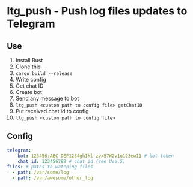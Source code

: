 # ltg_push - Push log files updates to Telegram

## Use
1. Install Rust
2. Clone this
3. `cargo build --release`
4. Write config
5. Get chat ID
  1. Create bot
  2. Send any message to bot
  3. `ltg_push <custom path to config file> getChatID`
  4. Put received chat id to config
6. `ltg_push <custom path to config file>`

## Config
```yaml
telegram:
    bot: 123456:ABC-DEF1234ghIkl-zyx57W2v1u123ew11 # bot token
    chat_id: 123456789 # chat id (see Use.5)
files: # paths to watching files
  - path: /var/some/log
  - path: /var/awesome/other_log
```
